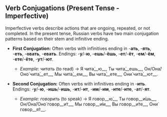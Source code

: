 ## Verb Conjugations (Present Tense - Imperfective)

Imperfective verbs describe actions that are ongoing, repeated, or not completed. In the present tense, Russian verbs have two main conjugation patterns based on their stem and infinitive ending.

*   __First Conjugation:__ Often verbs with infinitives ending in -__ать__, -__ять__, -__еть__, -__овать__, -__евать__. Endings: -__у__/-__ю__, -__ешь__/-__ёшь__, -__ет__/-__ёт__, -__ем__/-__ём__, -__ете__/-__ёте__, -__ут__/-__ют__.
    
    *   _Example: читать_ (to read) -&gt; Я чита́__ю__, Ты чита́__ешь__, Он/Она́/Оно́ чита́__ет__, Мы чита́__ем__, Вы чита́__ете__, Они́ чита́__ют__.
    
    
    
*   __Second Conjugation:__ Often verbs with infinitives ending in -__ить__. Endings: -__у__/-__ю__, -__ишь__/-__ишь__, -__ит__/-__ит__, -__им__/-__им__, -__ите__/-__ите__, -__ат__/-__ят__.
    
    *   _Example: говорить_ (to speak) -&gt; Я говор__ю́__, Ты говор__и́шь__, Он/Она́/Оно́ говор__и́т__, Мы говор__и́м__, Вы говор__и́те__, Они́ говор__я́т__.
    
    
    